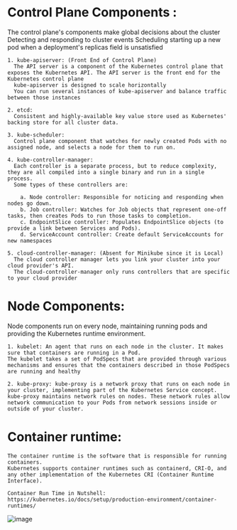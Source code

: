 # Control Plane Components :
The control plane's components make global decisions about the cluster
    Detecting and responding to cluster events 
    Scheduling
    starting up a new pod when a deployment's replicas field is unsatisfied

    1. kube-apiserver: (Front End of Control Plane)
      The API server is a component of the Kubernetes control plane that exposes the Kubernetes API. The API server is the front end for the Kubernetes control plane
      kube-apiserver is designed to scale horizontally
      You can run several instances of kube-apiserver and balance traffic between those instances

    2. etcd:
      Consistent and highly-available key value store used as Kubernetes' backing store for all cluster data.

    3. kube-scheduler:
      Control plane component that watches for newly created Pods with no assigned node, and selects a node for them to run on.

    4. kube-controller-manager:
      Each controller is a separate process, but to reduce complexity, they are all compiled into a single binary and run in a single process.
      Some types of these controllers are:

        a. Node controller: Responsible for noticing and responding when nodes go down.
        b. Job controller: Watches for Job objects that represent one-off tasks, then creates Pods to run those tasks to completion.
        c. EndpointSlice controller: Populates EndpointSlice objects (to provide a link between Services and Pods).
        d. ServiceAccount controller: Create default ServiceAccounts for new namespaces

    5. cloud-controller-manager: (Absent for Minikube since it is Local)
      The cloud controller manager lets you link your cluster into your cloud provider's API.
      The cloud-controller-manager only runs controllers that are specific to your cloud provider

# Node Components:
Node components run on every node, maintaining running pods and providing the Kubernetes runtime environment.

    1. kubelet: An agent that runs on each node in the cluster. It makes sure that containers are running in a Pod.
    The kubelet takes a set of PodSpecs that are provided through various mechanisms and ensures that the containers described in those PodSpecs are running and healthy

    2. kube-proxy: kube-proxy is a network proxy that runs on each node in your cluster, implementing part of the Kubernetes Service concept.
    kube-proxy maintains network rules on nodes. These network rules allow network communication to your Pods from network sessions inside or outside of your cluster.

# Container runtime:
    The container runtime is the software that is responsible for running containers.
    Kubernetes supports container runtimes such as containerd, CRI-O, and any other implementation of the Kubernetes CRI (Container Runtime Interface).

    Container Run Time in Nutshell:
    https://kubernetes.io/docs/setup/production-environment/container-runtimes/


![image](https://github.com/Bhoopesh123/k8s-concepts/assets/43882719/a6a5a553-78e4-4d67-afaa-4e86fc1d83f3)
